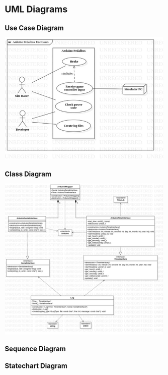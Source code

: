 # UML Diagrams

## Use Case Diagram

![use case diagram](src/diagrams/Arduino%20Pedalbox%20Use%20Cases_diagram.jpeg)

## Class Diagram

![Class Diagram](src/diagrams/Package1%20%5B%20Class%20Diagram%20%5D_diagram.jpeg)

## Sequence Diagram

## Statechart Diagram
